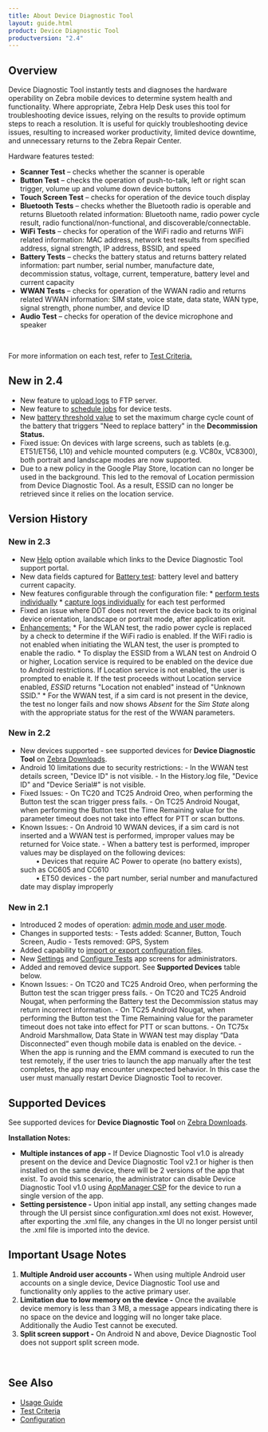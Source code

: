 ```yaml
---
title: About Device Diagnostic Tool
layout: guide.html
product: Device Diagnostic Tool
productversion: "2.4"
---
```


## Overview

Device Diagnostic Tool instantly tests and diagnoses the hardware operability on Zebra mobile devices to determine system health and functionality. Where appropriate, Zebra Help Desk uses this tool for troubleshooting device issues, relying on the results to provide optimum steps to reach a resolution. It is useful for quickly troubleshooting device issues, resulting to increased worker productivity, limited device downtime, and unnecessary returns to the Zebra Repair Center.

Hardware features tested:

- **Scanner Test** – checks whether the scanner is operable
- **Button Test** – checks the operation of push-to-talk, left or right scan trigger, volume up and volume down device buttons
- **Touch Screen Test** – checks for operation of the device touch display
- **Bluetooth Tests** – checks whether the Bluetooth radio is operable and returns Bluetooth related information: Bluetooth name, radio power cycle result, radio functional/non-functional, and discoverable/connectable.
- **WiFi Tests** – checks for operation of the WiFi radio and returns WiFi related information: MAC address, network test results from specified address, signal strength, IP address, BSSID, and speed
- **Battery Tests** – checks the battery status and returns battery related information: part number, serial number, manufacture date, decommission status, voltage, current, temperature, battery level and current capacity
- **WWAN Tests** – checks for operation of the WWAN radio and returns related WWAN information: SIM state, voice state, data state, WAN type, signal strength, phone number, and device ID
- **Audio Test** – checks for operation of the device microphone and speaker

<br>
<p>For more information on each test, refer to <a href="../criteria">Test Criteria.</a></p>


## New in 2.4

* New feature to [upload logs](../usage/#uploadlogs) to FTP server.
* New feature to [schedule jobs](../usage/#schedulejobs) for device tests.
* New [battery threshold value](../configuration/#configuretests) to set the maximum charge cycle count of the battery that triggers "Need to replace battery" in the **Decommission Status.**
* Fixed issue: On devices with large screens, such as tablets (e.g. ET51/ET56, L10) and vehicle mounted computers (e.g. VC80x, VC8300), both portrait and landscape modes are now supported.
* Due to a new policy in the Google Play Store, location can no longer be used in the background. This led to the removal of Location permission from Device Diagnostic Tool. As a result, ESSID can no longer be retrieved since it relies on the location service.

## Version History

### New in 2.3

* New [Help](../usage/#userinterface) option available which links to the Device Diagnostic Tool support portal.
* New data fields captured for [Battery test](../usage/#batterytest): battery level and battery current capacity.
* New features configurable through the configuration file:
        * [perform tests individually](../configuration/#configurationfile)
        * [capture logs individually](../configuration/#configurationfile) for each test performed
* Fixed an issue where DDT does not revert the device back to its original device orientation, landscape or portrait mode, after application exit.
* [Enhancements:](../usage/#userinterface)
        * For the WLAN test, the radio power cycle is replaced by a check to determine if the WiFi radio is enabled. If the WiFi radio is not enabled when initiating the WLAN test, the user is prompted to enable the radio.
        * To display the ESSID from a WLAN test on Android O or higher, Location service is required to be enabled on the device due to Android restrictions. If Location service is not enabled, the user is prompted to enable it. If the test proceeds without Location service enabled, _ESSID_ returns "Location not enabled" instead of "Unknown SSID." 
        * For the WWAN test, if a sim card is not present in the device, the test no longer fails and now shows _Absent_ for the _Sim State_ along with the appropriate status for the rest of the WWAN parameters.

### New in 2.2

- New devices supported - see supported devices for **Device Diagnostic Tool** on [Zebra Downloads](https://www.zebra.com/us/en/support-downloads/software/utilities/device-diagnostic-tool.html).
- Android 10 limitations due to security restrictions:
        - In the WWAN test details screen, "Device ID" is not visible.
        - In the History.log file, "Device ID" and "Device Serial#" is not visible.
- Fixed Issues:
        - On TC20 and TC25 Android Oreo, when performing the Button test the scan trigger press fails.
        - On TC25 Android Nougat, when performing the Button test the Time Remaining value for the parameter timeout does not take into effect for PTT or scan buttons.
- Known Issues:
        - On Android 10 WWAN devices, if a sim card is not inserted and a WWAN test is performed, improper values may be returned for Voice state.
        - When a battery test is performed, improper values may be displayed on the following devices:<br>
  &nbsp;&nbsp;&nbsp;&nbsp;&nbsp;&nbsp;&nbsp;&nbsp;• Devices that require AC Power to operate (no battery exists), such as CC605 and CC610<br>
  &nbsp;&nbsp;&nbsp;&nbsp;&nbsp;&nbsp;&nbsp;&nbsp;• ET50 devices - the part number, serial number and manufactured date may display improperly

### New in 2.1

- Introduced 2 modes of operation: [admin mode and user mode](../usage).
- Changes in supported tests:
        - Tests added: Scanner, Button, Touch Screen, Audio
        - Tests removed: GPS, System
- Added capability to [import or export configuration files](../configuration).
- New [Settings](../configuration) and [Configure Tests](../configuration) app screens for administrators.
- Added and removed device support. See **Supported Devices** table below.
- Known Issues:
        - On TC20 and TC25 Android Oreo, when performing the Button test the scan trigger press fails.
        - On TC20 and TC25 Android Nougat, when performing the Battery test the Decommission status may return incorrect information.
        - On TC25 Android Nougat, when performing the Button test the Time Remaining value for the parameter timeout does not take into effect for PTT or scan buttons.
        - On TC75x Android Marshmallow, Data State in WWAN test may display “Data Disconnected” even though mobile data is enabled on the device.
        - When the app is running and the EMM command is executed to run the test remotely, if the user tries to launch the app manually after the test completes, the app may encounter unexpected behavior. In this case the user must manually restart Device Diagnostic Tool to recover.


## Supported Devices

See supported devices for **Device Diagnostic Tool** on [Zebra Downloads](https://www.zebra.com/us/en/support-downloads/software/utilities/device-diagnostic-tool.html).

<!--
The following table lists the supported GMS devices, except for MC33 which only supports non-GMS: </p>

<table class="facelift" align="center" style="width:90%" border="1" padding="5px">
  <tr bgcolor="#dce8ef">
    <th>Device</th>
    <th style="text-align:center">Android 4.4 <br>(KitKat)</th>
    <th style="text-align:center">Android 5.x <br>(Lollipop)</th>
    <th style="text-align:center">Android 6.x <br>(Marshmallow)</th>
    <th style="text-align:center">Android 7.x <br>(Nougat)</th>
    <th style="text-align:center">Android 8.x <br>(Oreo)</th>
    <th style="text-align:center">Android 9.x <br>(Pie)</th>
  </tr>
  <tr>
    <td>MC18</td>
    <td style="text-align:center">&#x25cf;</td>
    <td style="text-align:center">&#x25cf;</td>
    <td></td>
    <td></td>
    <td></td>
    <td></td>
  </tr>
  <tr>
    <td>MC32</td>
    <td></td>
    <td style="text-align:center">&#x25cf;</td>
    <td></td>
    <td></td>
    <td></td>
    <td></td>
  </tr>
  <tr>
    <td>MC33</td>
    <td></td>
    <td></td>
    <td></td>
    <td style="text-align:center">&#x25cf;</td>
    <td></td>
    <td></td>
  </tr>
  <tr>
    <td>MC67</td>
    <td style="text-align:center">&#x25cf;</td>
    <td></td>
    <td></td>
    <td></td>
    <td></td>
    <td></td>
  </tr>

  <tr>
    <td>TC20</td>
    <td></td>
    <td></td>
    <td></td>
    <td style="text-align:center">&#x25cf;</td>
    <td style="text-align:center">&#x25cf;</td>
    <td></td>
  </tr>
  <tr>
    <td>TC25</td>
    <td></td>
    <td></td>
    <td></td>
    <td style="text-align:center">&#x25cf;</td>
    <td style="text-align:center">&#x25cf;</td>
    <td></td>
  </tr>
  <tr>
    <td>TC51</td>
    <td></td>
    <td></td>
    <td style="text-align:center">&#x25cf;</td>
    <td style="text-align:center">&#x25cf;</td>
    <td style="text-align:center">&#x25cf;</td>
    <td></td>
  </tr>
  <tr>
    <td>TC52</td>
    <td></td>
    <td></td>
    <td></td>
    <td></td>
    <td style="text-align:center">&#x25cf;</td>
    <td></td>
  </tr>
  <tr>
    <td>TC55</td>
    <td style="text-align:center">&#x25cf;</td>
    <td></td>
    <td></td>
    <td></td>
    <td></td>
    <td></td>
  </tr>
  <tr>
    <td>TC56</td>
    <td></td>
    <td></td>
    <td style="text-align:center">&#x25cf;</td>
    <td style="text-align:center">&#x25cf;</td>
    <td style="text-align:center">&#x25cf;</td>
    <td></td>
  </tr>
  <tr>
    <td>TC57</td>
    <td></td>
    <td></td>
    <td></td>
    <td></td>
    <td style="text-align:center">&#x25cf;</td>
    <td></td>
  </tr>
  <tr>
    <td>TC70</td>
    <td style="text-align:center">&#x25cf;</td>
    <td style="text-align:center">&#x25cf;</td>
    <td></td>
    <td></td>
    <td></td>
    <td></td>
  </tr>
  <tr>
    <td>TC70X</td>
    <td></td>
    <td></td>
    <td style="text-align:center">&#x25cf;</td>
    <td style="text-align:center">&#x25cf;</td>
    <td></td>
    <td></td>
  </tr>
  <tr>
    <td>TC75</td>
    <td style="text-align:center">&#x25cf;</td>
    <td style="text-align:center">&#x25cf;</td>
    <td></td>
    <td></td>
    <td></td>
    <td></td>
  </tr>
  <tr>
    <td>TC75X</td>
    <td></td>
    <td></td>
    <td style="text-align:center">&#x25cf;</td>
    <td style="text-align:center">&#x25cf;</td>
    <td></td>
    <td></td>
  </tr>
  <tr>
    <td>TC8000</td>
    <td></td>
    <td style="text-align:center">&#x25cf;</td>
    <td></td>
    <td></td>
    <td></td>
    <td></td>
  </tr>
</table>
-->

**Installation Notes:**

- **Multiple instances of app -** If Device Diagnostic Tool v1.0 is already present on the device and Device Diagnostic Tool v2.1 or higher is then installed on the same device, there will be 2 versions of the app that exist. To avoid this scenario, the administrator can disable Device Diagnostic Tool v1.0 using [AppManager CSP](/mx/appmgr) for the device to run a single version of the app.
- **Setting persistence -** Upon initial app install, any setting changes made through the UI persist since configuration.xml does not exist. However, after exporting the .xml file, any changes in the UI no longer persist until the .xml file is imported into the device.

## Important Usage Notes

1. **Multiple Android user accounts -** When using multiple Android user accounts on a single device, Device Diagnostic Tool use and functionality only applies to the active primary user.
2. **Limitation due to low memory on the device -** Once the available device memory is less than 3 MB, a message appears indicating there is no space on the device and logging will no longer take place. Additionally the Audio Test cannot be executed.
3. **Split screen support -** On Android N and above, Device Diagnostic Tool does not support split screen mode.

<br>


## See Also

- [Usage Guide](../usage)
- [Test Criteria](../criteria)
- [Configuration](../configuration)
